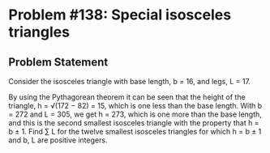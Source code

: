 # Problem #138: Special isosceles triangles 

## Problem Statement 

Consider the isosceles triangle with base length, b = 16, and legs, L = 17.


By using the Pythagorean theorem it can be seen that the height of the triangle, h = √(172 − 82) = 15, which is one less than the base length.
With b = 272 and L = 305, we get h = 273, which is one more than the base length, and this is the second smallest isosceles triangle with the property that h = b ± 1.
Find ∑ L for the twelve smallest isosceles triangles for which h = b ± 1 and b, L are positive integers.
